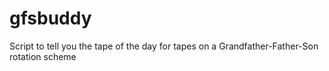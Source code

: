 gfsbuddy
========

Script to tell you the tape of the day for tapes on a Grandfather-Father-Son rotation scheme